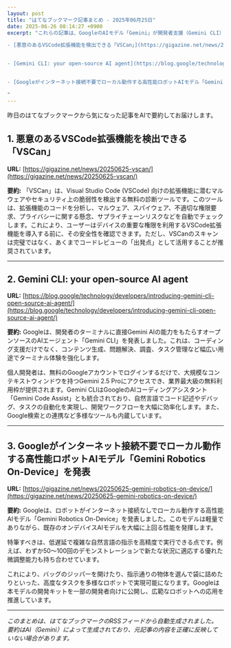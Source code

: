 ```yaml
---
layout: post
title: "はてなブックマーク記事まとめ - 2025年06月25日"
date: 2025-06-26 08:14:27 +0900
excerpt: "これらの記事は、GoogleのAIモデル「Gemini」が開発者支援（Gemini CLI）やロボットの自律動作（Gemini Robotics On-Device）を革新していること、そして開発環境のセキュリティを強化するツール（VSCan）の登場といった、テクノロジー分野におけるAIとツー...

- [悪意のあるVSCode拡張機能を検出できる「VSCan」](https://gigazine.net/news/20250625-vscan/)


- [Gemini CLI: your open-source AI agent](https://blog.google/technology/developers/introducing-gemini-cli-open-source-ai-agent/)


- [Googleがインターネット接続不要でローカル動作する高性能ロボットAIモデル「Gemini Robotics On-Device」を発表](https://gigazine.net/news/20250625-gemini-robotics-on-device/)

"
---
```


昨日のはてなブックマークから気になった記事をAIで要約してお届けします。


## 1. 悪意のあるVSCode拡張機能を検出できる「VSCan」

**URL:** [https://gigazine.net/news/20250625-vscan/](https://gigazine.net/news/20250625-vscan/)

**要約:**
「VSCan」は、Visual Studio Code (VSCode) 向けの拡張機能に潜むマルウェアやセキュリティ上の脆弱性を検出する無料の診断ツールです。このツールは、拡張機能のコードを分析し、マルウェア、スパイウェア、不適切な権限要求、プライバシーに関する懸念、サプライチェーンリスクなどを自動でチェックします。これにより、ユーザーはデバイスの重要な権限を利用するVSCode拡張機能を導入する前に、その安全性を確認できます。ただし、VSCanのスキャンは完璧ではなく、あくまでコードレビューの「出発点」として活用することが推奨されています。

---

## 2. Gemini CLI: your open-source AI agent

**URL:** [https://blog.google/technology/developers/introducing-gemini-cli-open-source-ai-agent/](https://blog.google/technology/developers/introducing-gemini-cli-open-source-ai-agent/)

**要約:**
Googleは、開発者のターミナルに直接Gemini AIの能力をもたらすオープンソースのAIエージェント「Gemini CLI」を発表しました。これは、コーディング支援だけでなく、コンテンツ生成、問題解決、調査、タスク管理など幅広い用途でターミナル体験を強化します。

個人開発者は、無料のGoogleアカウントでログインするだけで、大規模なコンテキストウィンドウを持つGemini 2.5 Proにアクセスでき、業界最大級の無料利用枠が提供されます。Gemini CLIはGoogleのAIコーディングアシスタント「Gemini Code Assist」とも統合されており、自然言語でコード記述やデバッグ、タスクの自動化を実現し、開発ワークフローを大幅に効率化します。また、Google検索との連携など多様なツールも内蔵しています。

---

## 3. Googleがインターネット接続不要でローカル動作する高性能ロボットAIモデル「Gemini Robotics On-Device」を発表

**URL:** [https://gigazine.net/news/20250625-gemini-robotics-on-device/](https://gigazine.net/news/20250625-gemini-robotics-on-device/)

**要約:**
Googleは、ロボットがインターネット接続なしでローカル動作する高性能AIモデル「Gemini Robotics On-Device」を発表しました。このモデルは軽量でありながら、既存のオンデバイスAIモデルを大幅に上回る性能を発揮します。

特筆すべきは、低遅延で複雑な自然言語の指示を高精度で実行できる点です。例えば、わずか50～100回のデモンストレーションで新たな状況に適応する優れた微調整能力も持ち合わせています。

これにより、バッグのジッパーを開けたり、指示通りの物体を選んで袋に詰めたりといった、高度なタスクを多様なロボットで実現可能になります。Googleは本モデルの開発キットを一部の開発者向けに公開し、広範なロボットへの応用を推進しています。

---


*このまとめは、はてなブックマークのRSSフィードから自動生成されました。*
*要約はAI（Gemini）によって生成されており、元記事の内容を正確に反映していない場合があります。*
